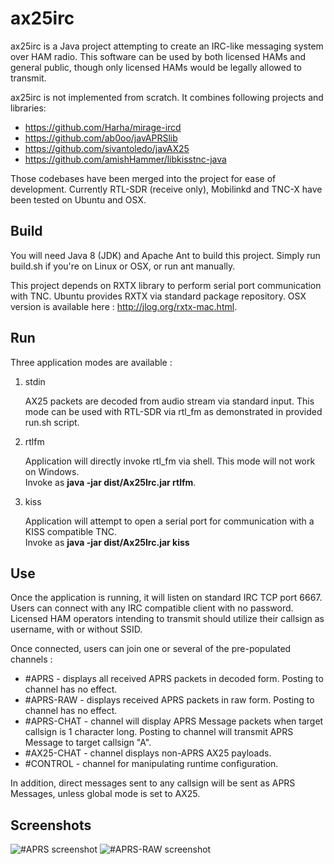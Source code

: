 # ax25irc

ax25irc is a Java project attempting to create an IRC-like messaging system over
HAM radio. This software can be used by both licensed HAMs and general public,
though only licensed HAMs would be legally allowed to transmit.

ax25irc is not implemented from scratch. It combines following projects and libraries:

* https://github.com/Harha/mirage-ircd
* https://github.com/ab0oo/javAPRSlib
* https://github.com/sivantoledo/javAX25
* https://github.com/amishHammer/libkisstnc-java

Those codebases have been merged into the project for ease of development.
Currently RTL-SDR (receive only), Mobilinkd and TNC-X have been tested on Ubuntu and OSX.

## Build

You will need Java 8 (JDK) and Apache Ant to build this project. Simply run build.sh
if you're on Linux or OSX, or run ant manually.

This project depends on RXTX library to perform serial port communication with TNC.
Ubuntu provides RXTX via standard package repository. OSX version is available
here : http://jlog.org/rxtx-mac.html.

## Run

Three application modes are available :

1. stdin

   AX25 packets are decoded from audio stream via standard input. This mode can be used
with RTL-SDR via rtl_fm as demonstrated in provided run.sh script.

2. rtlfm

   Application will directly invoke rtl_fm via shell. This mode will not work on Windows.  
Invoke as **java -jar dist/Ax25Irc.jar rtlfm**.

3. kiss

   Application will attempt to open a serial port for communication with a KISS compatible
TNC.  
Invoke as  **java -jar dist/Ax25Irc.jar kiss <path to serial port>**

## Use

Once the application is running, it will listen on standard IRC TCP port 6667. Users can
connect with any IRC compatible client with no password. Licensed HAM operators
intending to transmit should utilize their callsign as username, with or without SSID.

Once connected, users can join one or several of the pre-populated channels :

* #APRS - displays all received APRS packets in decoded form. Posting to channel has no effect.
* #APRS-RAW - displays received APRS packets in raw form. Posting to channel has no effect.
* #APRS-CHAT - channel will display APRS Message packets when target callsign is 1 character long.
Posting to channel will transmit APRS Message to target callsign "A".
* #AX25-CHAT - channel displays non-APRS AX25 payloads.
* #CONTROL - channel for manipulating runtime configuration.

In addition, direct messages sent to any callsign will be sent as APRS Messages,
unless global mode is set to AX25.

## Screenshots

![#APRS screenshot](https://github.com/xba1k/ax25irc/blob/master/%23APRS%20screenshot.png)
![#APRS-RAW screenshot](https://github.com/xba1k/ax25irc/blob/master/%23APRS-RAW%20screenshot.png)
